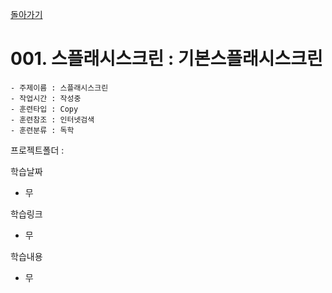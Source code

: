 [돌아가기](/Prototype-Flutter/README.md)

# 001. 스플래시스크린 : 기본스플래시스크린

```
- 주제이름 : 스플래시스크린
- 작업시간 : 작성중
- 훈련타입 : Copy
- 훈련참조 : 인터넷검색
- 훈련분류 : 독학
```

프로젝트폴더 : 

학습날짜
- 무

학습링크
- 무

학습내용
- 무

